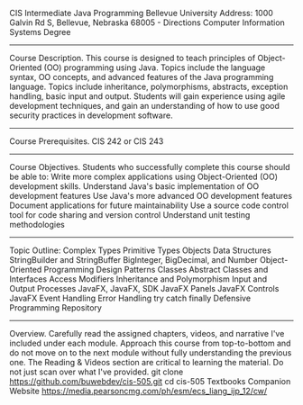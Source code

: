 CIS Intermediate Java Programming 
Bellevue University
Address: 1000 Galvin Rd S, Bellevue, Nebraska 68005 - Directions
Computer Information Systems Degree
_______________________________________________________
Course Description.  This course is designed to teach principles of Object-Oriented (OO) programming using Java. Topics include the language syntax, OO concepts, and advanced features of the Java programming language. Topics include inheritance, polymorphisms, abstracts, exception handling, basic input and output. Students will gain experience using agile development techniques, and gain an understanding of how to use good security practices in development software.
_______________________________________________________
Course Prerequisites.  CIS 242 or CIS 243
_______________________________________________________
Course Objectives.  Students who successfully complete this course should be able to:
Write more complex applications using Object-Oriented (OO) development skills.
Understand Java's basic implementation of OO development features 
Use Java's more advanced OO development features 
Document applications for future maintainability
Use a source code control tool for code sharing and version control 
Understand unit testing methodologies
_______________________________________________________
 Topic Outline: 
Complex Types 
Primitive Types 
Objects 
Data Structures 
StringBuilder and StringBuffer 
BigInteger, BigDecimal, and Number 
Object-Oriented Programming Design Patterns Classes 
Abstract Classes and Interfaces 
Access Modifiers 
Inheritance and Polymorphism 
Input and Output Processes 
JavaFX, JavaFX, SDK JavaFX 
Panels 
JavaFX Controls 
JavaFX Event Handling 
Error Handling 
try catch finally 
Defensive Programming
Repository 
_______________________________________________________
Overview. Carefully read the assigned chapters, videos, and narrative I've included under each module.
Approach this course from top-to-bottom and do not move on to the next module without fully understanding the previous one. The Reading & Videos section are critical to learning the material. Do not just scan over what I've provided.
git clone https://github.com/buwebdev/cis-505.git 
cd cis-505 Textbooks Companion Website https://media.pearsoncmg.com/ph/esm/ecs_liang_ijp_12/cw/
